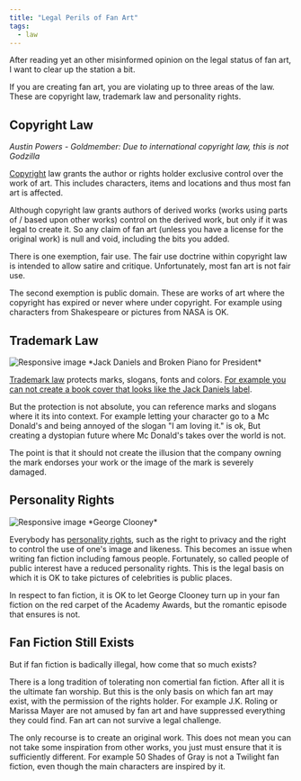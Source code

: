 ```yaml
---
title: "Legal Perils of Fan Art"
tags:
  - law
---
```


After reading yet an other misinformed opinion on the legal status of fan art, 
I want to clear up the station a bit.

If you are creating fan art, you are violating up to three areas of the law. 
These are copyright law, trademark law and personality rights.

<!--more-->

Copyright Law
-------------

<div class="yt-embed" data-video="Fu62k4K4sQ4"></div>

*Austin Powers - Goldmember: Due to international copyright law, this
is not Godzilla*

[Copyright][cl] law grants the author or rights holder exclusive control over the 
work of art. This includes characters, items and locations and thus most fan 
art is affected.

Although copyright law grants authors of derived works (works using parts of / 
based upon other works) control on the derived work, but only if it was legal 
to create it. So any claim of fan art (unless you have a license for the original 
work) is null and void, including the bits you added.

There is one exemption, fair use. The fair use doctrine within copyright law is 
intended to allow satire and critique. Unfortunately, most fan art is not fair 
use.

The second exemption is public domain. These are works of art where the copyright 
has expired or never where under copyright. For example using characters from 
Shakespeare or pictures from NASA is OK.

Trademark Law
-------------

<img src="/media/jack-daniels-broken-piano-for-president.png" class="img-responsive" alt="Responsive image">
*Jack Daniels and Broken Piano for President*

[Trademark law][tl] protects marks, slogans, fonts and colors. [For example you can not 
create a book cover that looks like the Jack Daniels label][jd].

But the protection is not absolute, you can reference marks and slogans where it 
its into context. For example letting your character go to a Mc Donald's and 
being annoyed of the slogan "I am loving it." is ok, But creating a dystopian 
future where Mc Donald's takes over the world is not.

The point is that it should not create the illusion that the company owning the 
mark endorses your work or the image of the mark is severely damaged.

Personality Rights
------------------

<img src="http://upload.wikimedia.org/wikipedia/commons/9/92/George_Clooney-4_The_Men_Who_Stare_at_Goats_TIFF09_%28cropped%29.jpg" class="img-responsive" alt="Responsive image" style="max-height: 250px">
*George Clooney*

Everybody has [personality rights][pr], such as the right to privacy and the 
right to control the use of one's image and likeness. This becomes an issue when 
writing fan fiction including famous people. Fortunately, so called people of 
public interest have a reduced personality rights. This is the legal basis on 
which it is OK to take pictures of celebrities is public places.

In respect to fan fiction, it is OK to let George Clooney turn up in your fan 
fiction on the red carpet of the Academy Awards, but the romantic episode that 
ensures is not.

Fan Fiction Still Exists
------------------------

But if fan fiction is badically illegal, how come that so much exists? 

There is a long tradition of tolerating non comertial fan fiction. After all it 
is the ultimate fan worship. But this is the only basis on which fan art may exist, 
with the permission of the rights holder. For example J.K. Roling or Marissa Mayer 
are not amused by fan art and have suppressed everything they could find. 
Fan art can not survive a legal challenge.

The only recourse is to create an original work. This does not mean you can not 
take some inspiration from other works, you just must ensure that it is sufficiently
different. For example 50 Shades of Gray is not a Twilight fan fiction, even 
though the main characters are inspired by it.

[cl]: http://en.wikipedia.org/wiki/Copyright
[jd]: http://www.businessinsider.com/jack-daniels-wrote-what-has-to-be-the-nicest-cease-and-desist-order-of-all-time-2012-7
[tl]: http://en.wikipedia.org/wiki/Trademark
[pr]: http://en.wikipedia.org/wiki/Personality_rights